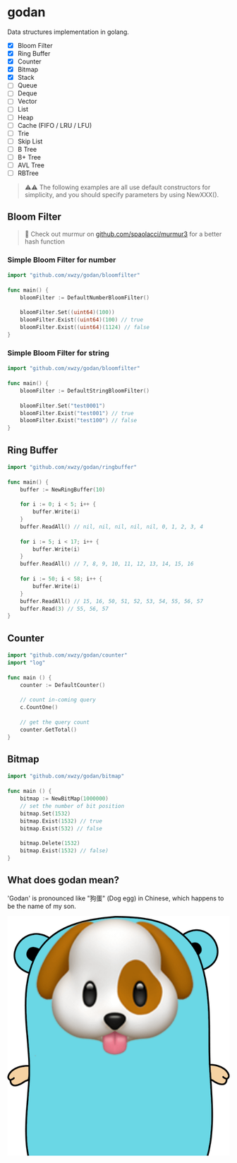 # godan
Data structures implementation in golang.

- [x] Bloom Filter
- [x] Ring Buffer
- [x] Counter
- [x] Bitmap
- [x] Stack
- [ ] Queue
- [ ] Deque
- [ ] Vector
- [ ] List
- [ ] Heap
- [ ] Cache (FIFO / LRU / LFU)
- [ ] Trie
- [ ] Skip List
- [ ] B Tree
- [ ] B+ Tree
- [ ] AVL Tree
- [ ] RBTree

> ⚠️⚠️ The following examples are all use default constructors for simplicity, and you should specify parameters by using NewXXX().  

## Bloom Filter
> 🚀 Check out murmur on [github.com/spaolacci/murmur3](github.com/spaolacci/murmur3) for a better hash function

### Simple Bloom Filter for number
```go
import "github.com/xwzy/godan/bloomfilter"

func main() {
    bloomFilter := DefaultNumberBloomFilter()
    
    bloomFilter.Set((uint64)(100))
    bloomFilter.Exist((uint64)(100) // true
    bloomFilter.Exist((uint64)(1124) // false
}
```

### Simple Bloom Filter for string
```go
import "github.com/xwzy/godan/bloomfilter"

func main() {
    bloomFilter := DefaultStringBloomFilter()
    
    bloomFilter.Set("test0001")
    bloomFilter.Exist("test001") // true
    bloomFilter.Exist("test100") // false
}
```

## Ring Buffer
```go
import "github.com/xwzy/godan/ringbuffer"

func main() {
    buffer := NewRingBuffer(10)
    
    for i := 0; i < 5; i++ {
        buffer.Write(i)
    }
    buffer.ReadAll() // nil, nil, nil, nil, nil, 0, 1, 2, 3, 4
    
    for i := 5; i < 17; i++ {
        buffer.Write(i)
    }
    buffer.ReadAll() // 7, 8, 9, 10, 11, 12, 13, 14, 15, 16
    
    for i := 50; i < 58; i++ {
        buffer.Write(i)
    }
    buffer.ReadAll() // 15, 16, 50, 51, 52, 53, 54, 55, 56, 57
    buffer.Read(3) // 55, 56, 57
}
```

## Counter
```go
import "github.com/xwzy/godan/counter"
import "log"

func main () {
    counter := DefaultCounter()
    
    // count in-coming query
    c.CountOne()
    
    // get the query count
    counter.GetTotal()
}
```

## Bitmap
```go
import "github.com/xwzy/godan/bitmap"

func main () {
    bitmap := NewBitMap(1000000) 
    // set the number of bit position
    bitmap.Set(1532)
    bitmap.Exist(1532) // true
    bitmap.Exist(532) // false
    
    bitmap.Delete(1532)
    bitmap.Exist(1532) // false)
}
```



## What does godan mean?
'Godan' is pronounced like "狗蛋" (Dog egg) in Chinese, which happens to be the name of my son.

![](doc/img/godan.png)


